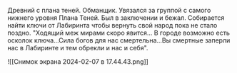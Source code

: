 Древний с плана теней. Обманщик. Увязался за группой с самого нижнего уровня Плана Теней. Был в заключении и бежал. Собирается найти ключи от Лабиринта чтобы вернуть свой народ пока не стало поздно. "Ходящий меж мирами скоро явится... В городе возможно есть осколок ключа...Сила богов для нас смертельна...Вы смертные заперли нас в Лабиринте и тем обрекли и нас и себя".

![[Снимок экрана 2024-02-07 в 17.44.43.png]]
